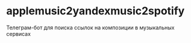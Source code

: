 # applemusic2yandexmusic2spotify
Телеграм-бот для поиска ссылок на композиции в музыкальных сервисах
